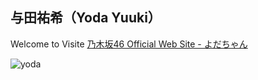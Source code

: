 ## 与田祐希（Yoda Yuuki）
Welcome to Visite 
<a href="http://www.nogizaka46.com/member/detail/yodayuuki.php" target="_blank">乃木坂46 Official Web Site - よだちゃん</a>


![yoda](http://yodayuuki.cn/images/yoda.jpg)